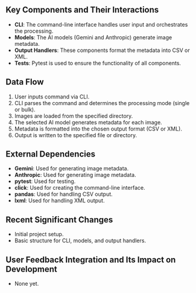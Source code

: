 ## Key Components and Their Interactions

-   **CLI**: The command-line interface handles user input and orchestrates the processing.
-   **Models**: The AI models (Gemini and Anthropic) generate image metadata.
-   **Output Handlers**: These components format the metadata into CSV or XML.
-   **Tests**: Pytest is used to ensure the functionality of all components.

## Data Flow

1. User inputs command via CLI.
2. CLI parses the command and determines the processing mode (single or bulk).
3. Images are loaded from the specified directory.
4. The selected AI model generates metadata for each image.
5. Metadata is formatted into the chosen output format (CSV or XML).
6. Output is written to the specified file or directory.

## External Dependencies

-   **Gemini**: Used for generating image metadata.
-   **Anthropic**: Used for generating image metadata.
-   **pytest**: Used for testing.
-   **click**: Used for creating the command-line interface.
-   **pandas**: Used for handling CSV output.
-   **lxml**: Used for handling XML output.

## Recent Significant Changes

-   Initial project setup.
-   Basic structure for CLI, models, and output handlers.

## User Feedback Integration and Its Impact on Development

-   None yet. 
